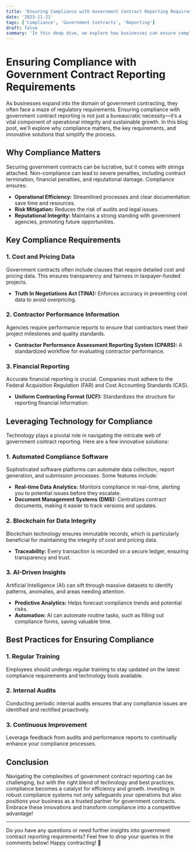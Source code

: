 ```yaml
---
title: 'Ensuring Compliance with Government Contract Reporting Requirements'
date: '2023-11-21'
tags: ['Compliance', 'Government Contracts', 'Reporting']
draft: false
summary: 'In this deep dive, we explore how businesses can ensure compliance with stringent government contract reporting requirements using innovative technology solutions!'
---
```


# Ensuring Compliance with Government Contract Reporting Requirements

As businesses expand into the domain of government contracting, they often face a maze of regulatory requirements. Ensuring compliance with government contract reporting is not just a bureaucratic necessity—it’s a vital component of operational integrity and sustainable growth. In this blog post, we'll explore why compliance matters, the key requirements, and innovative solutions that simplify the process.

## Why Compliance Matters

Securing government contracts can be lucrative, but it comes with strings attached. Non-compliance can lead to severe penalties, including contract termination, financial penalties, and reputational damage. Compliance ensures:

- **Operational Efficiency:** Streamlined processes and clear documentation save time and resources.
- **Risk Mitigation:** Reduces the risk of audits and legal issues.
- **Reputational Integrity:** Maintains a strong standing with government agencies, promoting future opportunities.

## Key Compliance Requirements

### 1. **Cost and Pricing Data**
Government contracts often include clauses that require detailed cost and pricing data. This ensures transparency and fairness in taxpayer-funded projects.

- **Truth In Negotiations Act (TINA):** Enforces accuracy in presenting cost data to avoid overpricing.

### 2. **Contractor Performance Information**
Agencies require performance reports to ensure that contractors meet their project milestones and quality standards.

- **Contractor Performance Assessment Reporting System (CPARS):** A standardized workflow for evaluating contractor performance.

### 3. **Financial Reporting**
Accurate financial reporting is crucial. Companies must adhere to the Federal Acquisition Regulation (FAR) and Cost Accounting Standards (CAS).

- **Uniform Contracting Format (UCF):** Standardizes the structure for reporting financial information.

## Leveraging Technology for Compliance

Technology plays a pivotal role in navigating the intricate web of government contract reporting. Here are a few innovative solutions:

### 1. **Automated Compliance Software**
Sophisticated software platforms can automate data collection, report generation, and submission processes. Some features include:

- **Real-time Data Analytics:** Monitors compliance in real-time, alerting you to potential issues before they escalate.
- **Document Management Systems (DMS):** Centralizes contract documents, making it easier to track versions and updates.

### 2. **Blockchain for Data Integrity**
Blockchain technology ensures immutable records, which is particularly beneficial for maintaining the integrity of cost and pricing data.

- **Traceability:** Every transaction is recorded on a secure ledger, ensuring transparency and trust.

### 3. **AI-Driven Insights**
Artificial Intelligence (AI) can sift through massive datasets to identify patterns, anomalies, and areas needing attention.

- **Predictive Analytics:** Helps forecast compliance trends and potential risks.
- **Automation:** AI can automate routine tasks, such as filling out compliance forms, saving valuable time.

## Best Practices for Ensuring Compliance

### 1. **Regular Training**
Employees should undergo regular training to stay updated on the latest compliance requirements and technology tools available.

### 2. **Internal Audits**
Conducting periodic internal audits ensures that any compliance issues are identified and rectified proactively.

### 3. **Continuous Improvement**
Leverage feedback from audits and performance reports to continually enhance your compliance processes.

## Conclusion

Navigating the complexities of government contract reporting can be challenging, but with the right blend of technology and best practices, compliance becomes a catalyst for efficiency and growth. Investing in robust compliance systems not only safeguards your operations but also positions your business as a trusted partner for government contracts. Embrace these innovations and transform compliance into a competitive advantage!

---

Do you have any questions or need further insights into government contract reporting requirements? Feel free to drop your queries in the comments below! Happy contracting! 🚀